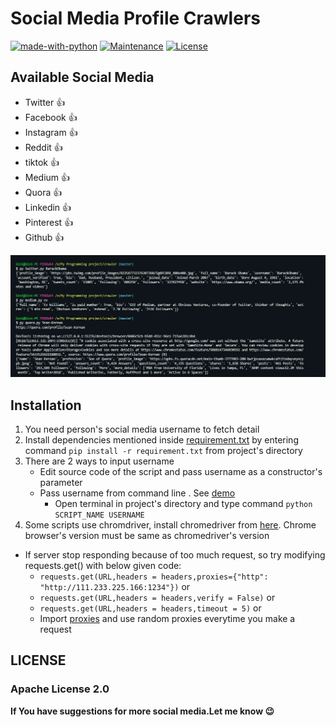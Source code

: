 # Social Media Profile Crawlers



[![made-with-python](https://img.shields.io/badge/Made%20with-Python-1f425f.svg)](https://www.python.org/)
[![Maintenance](https://img.shields.io/badge/Maintained%3F-yes-green.svg)](hhttps://github.com/shaikhsajid1111/social-media-profile-scrapers/graphs/commit-activity)
[![License](https://img.shields.io/badge/License-Apache%202.0-blue.svg)](https://opensource.org/licenses/Apache-2.0)







## Available Social Media
- Twitter :+1:
- Facebook :+1:
- Instagram :+1:
- Reddit :+1:   
- tiktok :+1:
- Medium :+1:
- Quora :+1:
- Linkedin :+1:
- Pinterest :+1:
- Github :+1:


![Screenshot](screenshots/screenshot1.PNG)



## Installation
1. You need person's social media username to fetch detail
1. Install dependencies mentioned inside [requirement.txt](requirement.txt) by entering command ```pip install -r requirement.txt``` from project's directory 
1. There are 2 ways to input username
    - Edit source code of the script and pass username as a constructor's parameter
    - Pass username from command line  . See [demo](screenshots/demo.gif)
        - Open terminal in project's directory and type command ```python SCRIPT_NAME USERNAME```
1. Some scripts use chromdriver, install chromedriver from [here](https://chromedriver.chromium.org/downloads). Chrome browser's version must be same as chromedriver's version

- If server stop responding because of too much request, so try modifying requests.get() with below given code:
    - ```requests.get(URL,headers = headers,proxies={"http": "http://111.233.225.166:1234"})```
                                or
    - ```requests.get(URL,headers = headers,verify = False)```
                                or
    - ```requests.get(URL,headers = headers,timeout = 5)```
                                or
    -  Import [proxies](proxies.py) and use random proxies everytime you make a request   


## LICENSE 

### Apache License 2.0                                 

**If You have suggestions for more social media.Let me know :wink:**


